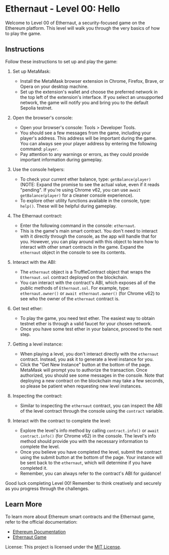 # Ethernaut - Level 00: Hello

Welcome to Level 00 of Ethernaut, a security-focused game on the Ethereum platform. This level will walk you through the very basics of how to play the game.

## Instructions

Follow these instructions to set up and play the game:

1. Set up MetaMask:

   - Install the MetaMask browser extension in Chrome, Firefox, Brave, or Opera on your desktop machine.
   - Set up the extension's wallet and choose the preferred network in the top left of the extension's interface. If you select an unsupported network, the game will notify you and bring you to the default Sepolia testnet.

2. Open the browser's console:

   - Open your browser's console: Tools > Developer Tools.
   - You should see a few messages from the game, including your player's address. This address will be important during the game. You can always see your player address by entering the following command: `player`.
   - Pay attention to any warnings or errors, as they could provide important information during gameplay.

3. Use the console helpers:

   - To check your current ether balance, type: `getBalance(player)`
     (NOTE: Expand the promise to see the actual value, even if it reads "pending". If you're using Chrome v62, you can use `await getBalance(player)` for a cleaner console experience).
   - To explore other utility functions available in the console, type: `help()`. These will be helpful during gameplay.

4. The Ethernaut contract:

   - Enter the following command in the console: `ethernaut`.
   - This is the game's main smart contract. You don't need to interact with it directly through the console, as the app will handle that for you. However, you can play around with this object to learn how to interact with other smart contracts in the game. Expand the `ethernaut` object in the console to see its contents.

5. Interact with the ABI:

   - The `ethernaut` object is a TruffleContract object that wraps the `Ethernaut.sol` contract deployed on the blockchain.
   - You can interact with the contract's ABI, which exposes all of the public methods of `Ethernaut.sol`. For example, type: `ethernaut.owner()` or `await ethernaut.owner()` (for Chrome v62) to see who the owner of the `ethernaut` contract is.

6. Get test ether:

   - To play the game, you need test ether. The easiest way to obtain testnet ether is through a valid faucet for your chosen network.
   - Once you have some test ether in your balance, proceed to the next step.

7. Getting a level instance:

   - When playing a level, you don't interact directly with the `ethernaut` contract. Instead, you ask it to generate a level instance for you.
   - Click the "Get New Instance" button at the bottom of the page. MetaMask will prompt you to authorize the transaction. Once authorized, you should see some messages in the console. Note that deploying a new contract on the blockchain may take a few seconds, so please be patient when requesting new level instances.

8. Inspecting the contract:

   - Similar to inspecting the `ethernaut` contract, you can inspect the ABI of the level contract through the console using the `contract` variable.

9. Interact with the contract to complete the level:
   - Explore the level's info method by calling `contract.info()` or `await contract.info()` (for Chrome v62) in the console. The level's info method should provide you with the necessary information to complete the level.
   - Once you believe you have completed the level, submit the contract using the submit button at the bottom of the page. Your instance will be sent back to the `ethernaut`, which will determine if you have completed it.
   - Remember, you can always refer to the contract's ABI for guidance!

Good luck completing Level 00! Remember to think creatively and securely as you progress through the challenges.

## Learn More

To learn more about Ethereum smart contracts and the Ethernaut game, refer to the official documentation:

- [Ethereum Documentation](https://ethereum.org/developers/)
- [Ethernaut Game](https://ethernaut.openzeppelin.com)

License: This project is licensed under the [MIT License](LICENSE).
